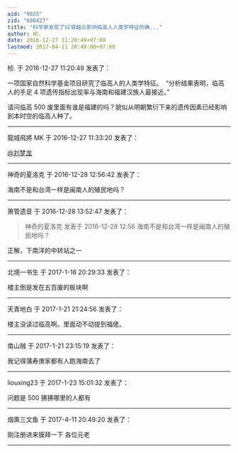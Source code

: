 ```yaml
---
aid: "9025"
zid: "680427"
title: "科学家发现了SC穿越众影响临高人人类学特征的确..."
author: 桢.
date: 2016-12-27 11:20:49+07:00
lastmod: 2017-04-11 20:49:00+07:00
---
```


桢. 于 2016-12-27 11:20:49 发表了：

一项国家自然科学基金项目研究了临高人的人类学特征。  “分析结果表明，临高人的手足 4 项遗传指标出现率与海南和福建汉族人最接近。”

请问临高 500 废里面有谁是福建的吗？貌似从明朝繁衍下来的遗传因素已经影响到本时空的临高人种了。

---

龍城飛將 MK 于 2016-12-27 11:33:20 发表了：

[@刘梦龙](https://bbs.northdy.com/home.php?mod=space&uid=35281)

---

神奇的夏洛克 于 2016-12-28 12:56:42 发表了：

海南不是和台湾一样是闽南人的殖民地吗？

---

箫管遗音 于 2016-12-28 13:52:47 发表了：

> 神奇的夏洛克 发表于 2016-12-28 12:56 海南不是和台湾一样是闽南人的殖民地吗？

正解，下南洋的中转站之一

---

北境一书生 于 2017-1-16 20:29:33 发表了：

楼主倒是发在五百废的板块啊

---

天青地白 于 2017-1-21 21:24:56 发表了：

楼主没读过临高啊。里面动不动提到福佬。

---

南山贼 于 2017-1-21 23:15:19 发表了：

我记得蒲寿庚家都有人跑海南去了

---

liouxing23 于 2017-1-23 15:01:32 发表了：

问题是 500 狒狒哪里的人都有

---

烟熏三文鱼 于 2017-4-11 20:49:20 发表了：

刚注册进来膜拜一下 各位元老

---
